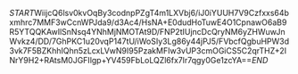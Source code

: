 $START$WiijcQ6lsv0kvOqBy3codnpPZgT4m1LXVbj6/iJ0iYUUH7V9Czfxxs64bxmhrc7MMF3wCcnWPJda9/d3Ac4/HsNA+E0dudHoTuwE4O1CpnawO6aB9R5YTQQKAwIlSnNsq4YNhMjNMOTAt9D/FNP2tIUjncDcQryNM6yZHWuwJnWvkz4/DD/7GhPKC1u20vqP147tU/iWoSIy3Lg86y44jPJ5/FVbcfQgbuHPW3d3vk7F5BZKhhIQhn5zLcxLVwN9I95PzakMFIw3vUP3cmOGiCS5C2qrTHZ+2INrY9H2+RAtsM0JGFIlgp+YV459FbLoLQZl6fx7lr7qgy0Ge1zcYA==$END$